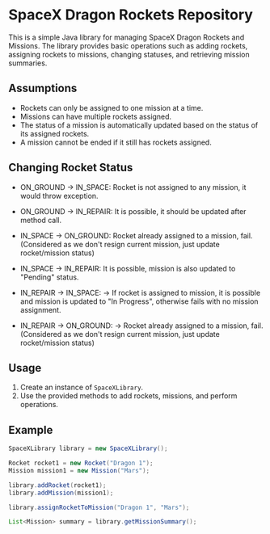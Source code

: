# SpaceX Dragon Rockets Repository

This is a simple Java library for managing SpaceX Dragon Rockets and Missions. The library provides basic operations such as adding rockets, assigning rockets to missions, changing statuses, and retrieving mission summaries.

## Assumptions

- Rockets can only be assigned to one mission at a time.
- Missions can have multiple rockets assigned.
- The status of a mission is automatically updated based on the status of its assigned rockets.
- A mission cannot be ended if it still has rockets assigned.

## Changing Rocket Status
- ON_GROUND -> IN_SPACE: Rocket is not assigned to any mission, it would throw exception.
- ON_GROUND -> IN_REPAIR: It is possible, it should be updated after method call.

- IN_SPACE -> ON_GROUND: Rocket already assigned to a mission, fail. (Considered as we don't resign current mission, just update rocket/mission status)
- IN_SPACE -> IN_REPAIR: It is possible, mission is also updated to "Pending" status.

- IN_REPAIR -> IN_SPACE: -> If rocket is assigned to mission, it is possible and mission is updated to "In Progress", otherwise fails with no mission assignment.
- IN_REPAIR -> ON_GROUND: -> Rocket already assigned to a mission, fail. (Considered as we don't resign current mission, just update rocket/mission status)


## Usage

1. Create an instance of `SpaceXLibrary`.
2. Use the provided methods to add rockets, missions, and perform operations.

## Example

```java
SpaceXLibrary library = new SpaceXLibrary();

Rocket rocket1 = new Rocket("Dragon 1");
Mission mission1 = new Mission("Mars");

library.addRocket(rocket1);
library.addMission(mission1);

library.assignRocketToMission("Dragon 1", "Mars");

List<Mission> summary = library.getMissionSummary();